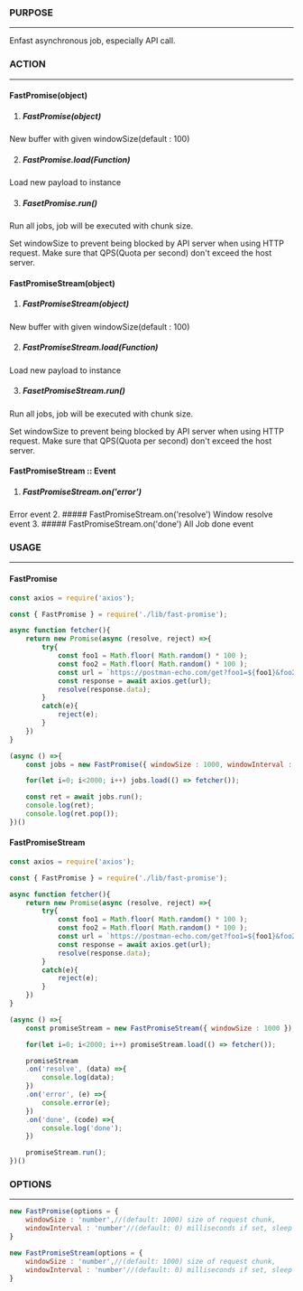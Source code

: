 ### PURPOSE
---
Enfast asynchronous job, especially API call.

### ACTION
---

#### FastPromise(object)

1. ##### FastPromise(object)
New buffer with given windowSize(default : 100)

2. ##### FastPromise.load(Function)
Load new payload to instance

3. ##### FasetPromise.run()
Run all jobs, job will be executed with chunk size.

Set windowSize to prevent being blocked by API server when using HTTP request.
Make sure that QPS(Quota per second) don't exceed the host server.

#### FastPromiseStream(object)

1. ##### FastPromiseStream(object)
New buffer with given windowSize(default : 100)

2. ##### FastPromiseStream.load(Function)
Load new payload to instance

3. ##### FasetPromiseStream.run()
Run all jobs, job will be executed with chunk size.

Set windowSize to prevent being blocked by API server when using HTTP request.
Make sure that QPS(Quota per second) don't exceed the host server.

#### FastPromiseStream :: Event
1. ##### FastPromiseStream.on('error') 
Error event
2. ##### FastPromiseStream.on('resolve')
Window resolve event
3. ##### FastPromiseStream.on('done')
All Job done event

### USAGE
---

#### FastPromise
```js
const axios = require('axios');

const { FastPromise } = require('./lib/fast-promise');

async function fetcher(){
    return new Promise(async (resolve, reject) =>{
        try{
            const foo1 = Math.floor( Math.random() * 100 );
            const foo2 = Math.floor( Math.random() * 100 );
            const url = `https://postman-echo.com/get?foo1=${foo1}&foo2=${foo2}`;
            const response = await axios.get(url);
            resolve(response.data);
        }
        catch(e){
            reject(e);
        }
    })
}

(async () =>{
    const jobs = new FastPromise({ windowSize : 1000, windowInterval : 1000 });

    for(let i=0; i<2000; i++) jobs.load(() => fetcher());

    const ret = await jobs.run();
    console.log(ret);
    console.log(ret.pop());
})()
```

#### FastPromiseStream
```js
const axios = require('axios');

const { FastPromise } = require('./lib/fast-promise');

async function fetcher(){
    return new Promise(async (resolve, reject) =>{
        try{
            const foo1 = Math.floor( Math.random() * 100 );
            const foo2 = Math.floor( Math.random() * 100 );
            const url = `https://postman-echo.com/get?foo1=${foo1}&foo2=${foo2}`;
            const response = await axios.get(url);
            resolve(response.data);
        }
        catch(e){
            reject(e);
        }
    })
}

(async () =>{
    const promiseStream = new FastPromiseStream({ windowSize : 1000 });

    for(let i=0; i<2000; i++) promiseStream.load(() => fetcher());

    promiseStream
    .on('resolve', (data) =>{
        console.log(data);
    })
    .on('error', (e) =>{
        console.error(e);
    })
    .on('done', (code) =>{
        console.log('done');
    })

    promiseStream.run();
})()
```

### OPTIONS
---
```js
new FastPromise(options = {
    windowSize : 'number',//(default: 1000) size of request chunk,
    windowInterval : 'number'//(default: 0) milliseconds if set, sleep for each chunk
} 

new FastPromiseStream(options = {
    windowSize : 'number',//(default: 1000) size of request chunk,
    windowInterval : 'number'//(default: 0) milliseconds if set, sleep for each chunk
} 
```